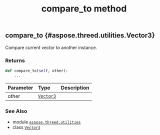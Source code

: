 ﻿---
title: compare_to method
second_title: Aspose.3D for Python via .NET API References
description: 
type: docs
weight: 30
url: /aspose.threed.utilities/vector3/compare_to/
is_root: false
---

## compare_to {#aspose.threed.utilities.Vector3}

Compare current vector to another instance.


### Returns 





```python
def compare_to(self, other):
    ...
```


| Parameter | Type | Description |
| :- | :- | :- |
| other | [`Vector3`](/3d/python-net/aspose.threed.utilities/vector3) |  |



### See Also
* module [`aspose.threed.utilities`](../../)
* class [`Vector3`](/3d/python-net/aspose.threed.utilities/vector3)
